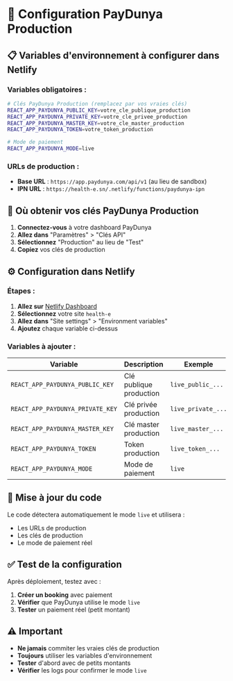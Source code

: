 # 🔧 Configuration PayDunya Production

## 📋 Variables d'environnement à configurer dans Netlify

### **Variables obligatoires :**

```bash
# Clés PayDunya Production (remplacez par vos vraies clés)
REACT_APP_PAYDUNYA_PUBLIC_KEY=votre_cle_publique_production
REACT_APP_PAYDUNYA_PRIVATE_KEY=votre_cle_privee_production
REACT_APP_PAYDUNYA_MASTER_KEY=votre_cle_master_production
REACT_APP_PAYDUNYA_TOKEN=votre_token_production

# Mode de paiement
REACT_APP_PAYDUNYA_MODE=live
```

### **URLs de production :**
- **Base URL** : `https://app.paydunya.com/api/v1` (au lieu de sandbox)
- **IPN URL** : `https://health-e.sn/.netlify/functions/paydunya-ipn`

## 🔑 Où obtenir vos clés PayDunya Production

1. **Connectez-vous** à votre dashboard PayDunya
2. **Allez dans** "Paramètres" > "Clés API"
3. **Sélectionnez** "Production" au lieu de "Test"
4. **Copiez** vos clés de production

## ⚙️ Configuration dans Netlify

### **Étapes :**

1. **Allez sur** [Netlify Dashboard](https://app.netlify.com)
2. **Sélectionnez** votre site `health-e`
3. **Allez dans** "Site settings" > "Environment variables"
4. **Ajoutez** chaque variable ci-dessus

### **Variables à ajouter :**

| Variable | Description | Exemple |
|----------|-------------|---------|
| `REACT_APP_PAYDUNYA_PUBLIC_KEY` | Clé publique production | `live_public_...` |
| `REACT_APP_PAYDUNYA_PRIVATE_KEY` | Clé privée production | `live_private_...` |
| `REACT_APP_PAYDUNYA_MASTER_KEY` | Clé master production | `live_master_...` |
| `REACT_APP_PAYDUNYA_TOKEN` | Token production | `live_token_...` |
| `REACT_APP_PAYDUNYA_MODE` | Mode de paiement | `live` |

## 🔄 Mise à jour du code

Le code détectera automatiquement le mode `live` et utilisera :
- Les URLs de production
- Les clés de production
- Le mode de paiement réel

## ✅ Test de la configuration

Après déploiement, testez avec :
1. **Créer un booking** avec paiement
2. **Vérifier** que PayDunya utilise le mode `live`
3. **Tester** un paiement réel (petit montant)

## ⚠️ Important

- **Ne jamais** commiter les vraies clés de production
- **Toujours** utiliser les variables d'environnement
- **Tester** d'abord avec de petits montants
- **Vérifier** les logs pour confirmer le mode `live` 